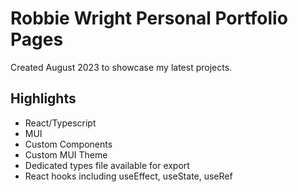 # Robbie Wright Personal Portfolio Pages

Created August 2023 to showcase my latest projects.

## Highlights

- React/Typescript
- MUI
- Custom Components
- Custom MUI Theme
- Dedicated types file available for export
- React hooks including useEffect, useState, useRef
